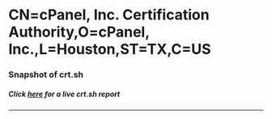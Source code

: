 # CN=cPanel\, Inc. Certification Authority,O=cPanel\, Inc.,L=Houston,ST=TX,C=US
### Snapshot of crt.sh
##### Click [here](https://crt.sh/?q=Serial_0099374051F5DDE1D41C7567B2FC12D15A) for a live crt.sh report

---
